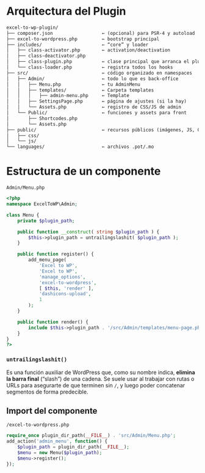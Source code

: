 # Arquitectura del Plugin
```md
excel-to-wp-plugin/
├── composer.json                  ← (opcional) para PSR-4 y autoload
├── excel-to-wordpress.php         ← bootstrap principal
├── includes/                      ← “core” y loader
│   ├── class-activator.php        ← activation/deactivation
│   ├── class-deactivator.php
│   ├── class-plugin.php           ← clase principal que arranca el plugin
│   └── class-loader.php           ← registra todos los hooks
├── src/                           ← código organizado en namespaces
│   ├── Admin/                     ← todo lo que es back-office
│   │   ├── Menu.php               ← tu AdminMenu
│   │   ├── templates/             ← Carpeta templates
│   │   │   ├── admin-menu.php     ← Template
│   │   ├── SettingsPage.php       ← página de ajustes (si la hay)
│   │   └── Assets.php             ← registro de CSS/JS de admin
│   └── Public/                    ← funciones y assets para front
│       ├── Shortcodes.php
│       └── Assets.php
├── public/                        ← recursos públicos (imágenes, JS, CSS)
│   ├── css/
│   └── js/
└── languages/                     ← archivos .pot/.mo
```

# Estructura de un componente
`Admin/Menu.php`
```php
<?php
namespace ExcelToWP\Admin;

class Menu {
    private $plugin_path;

    public function __construct( string $plugin_path ) {
        $this->plugin_path = untrailingslashit( $plugin_path );
    }

    public function register() {
        add_menu_page(
            'Excel to WP',
            'Excel to WP',
            'manage_options',
            'excel-to-wordpress',
            [ $this, 'render' ],
            'dashicons-upload',
            1
        );
    }

    public function render() {
        include $this->plugin_path . '/src/Admin/templates/menu-page.php';
    }
}
?>
```

### `untrailingslashit()` 
Es una función auxiliar de WordPress que, como su nombre indica, **elimina la barra final** (“slash”) de una cadena. Se suele usar al trabajar con rutas o URLs para asegurarte de que terminen sin `/`, y luego poder concatenar segmentos de forma predecible.



## Import del componente
`/excel-to-wordpress.php`
```php
require_once plugin_dir_path(__FILE__) . 'src/Admin/Menu.php';
add_action('admin_menu', function() {
    $plugin_path = plugin_dir_path(__FILE__);
    $menu = new Menu($plugin_path);
    $menu->register();
});
```


